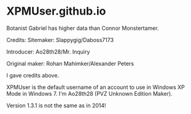 # XPMUser.github.io
Botanist Gabriel has higher data than Connor Monstertamer. 

Credits: Sitemaker: Slappygig/Daboss7173 

Introducer: Ao28th28/Mr. Inquiry 

Original maker: Rohan Mahimker/Alexander Peters

I gave credits above.

XPMUser is the default username of an account to use in Windows XP Mode in Windows 7.
I'm Ao28th28 (PVZ Unknown Edition Maker).

Version 1.3.1 is not the same as in 2014!
